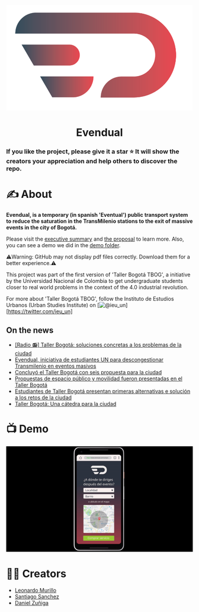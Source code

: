 <!-- icons -->

[1.1]: http://i.imgur.com/tXSoThF.png (twitter icon with padding)

<p align="center">
<img src="readme-resources/Logo.png" alt="Evendual logo">
</p>

<h1 align="center">Evendual</h1>

### If you like the project, please give it a star ⭐ It will show the creators your appreciation and help others to discover the repo.

# ✍️ About 

**Evendual, is a temporary (in spanish 'Eventual') public transport system to reduce the saturation in the TransMilenio stations to the exit of massive events in the city of Bogotá.**

Please visit the [executive summary](https://github.com/dfzunigah/Evendual/blob/master/Executive%20summary%20%5BES%5D.pdf) and [the proposal](https://github.com/dfzunigah/Evendual/blob/master/EVENDUAL.pdf) to learn more. Also, you can see a demo we did in the [demo folder](https://github.com/dfzunigah/Evendual/tree/master/demo).

⚠️Warning: GitHub may not display pdf files correctly. Download them for a better experience.⚠️

This project was part of the first version of 'Taller Bogotá TBOG', a initiative by the Universidad Nacional de Colombia to get undergraduate students closer to real world problems in the context of the 4.0 industrial revolution.

For more about 'Taller Bogotá TBOG', follow the Instituto de Estudios Urbanos (Urban Studies Institute) on [![@ieu_un][1.1]][https://twitter.com/ieu_un]

## On the news

- [[Radio 📻] Taller Bogotá: soluciones concretas a los problemas de la ciudad](http://unradio.unal.edu.co/nc/detalle/cat/observatorio-de-gobierno-urbano/article/taller-bogota-soluciones-concretas-a-los-problemas-de-la-ciudad.html)
- [Evendual, iniciativa de estudiantes UN para descongestionar Transmilenio en eventos masivos](http://ieu.unal.edu.co/noticias-del-ieu/item/evendual-iniciativa-de-estudiantes-un-para-descongestionar-transmilenio-en-eventos-masivos)
- [Concluyó el Taller Bogotá con seis propuesta para la ciudad](http://ieu.unal.edu.co/noticias-del-ieu/item/concluyo-el-taller-bogota-con-seis-propuestas-para-la-ciudad)
- [Propuestas de espacio público y movilidad fueron presentadas en el Taller Bogotá](http://ieu.unal.edu.co/noticias-del-ieu/item/propuestas-de-espacio-publico-y-movilidad-fueron-presentadas-en-el-taller-bogota)
- [Estudiantes de Taller Bogotá presentan primeras alternativas e solución a los retos de la ciudad](http://ieu.unal.edu.co/noticias-del-ieu/item/estudiantes-de-taller-bogota-presentan-primeras-alternativas-de-solucion-a-los-retos-de-la-cidudad)
- [Taller Bogotá: Una cátedra para la ciudad](https://agenciadenoticias.unal.edu.co/detalle/article/taller-bogota-una-catedra-para-la-ciudad.html)


# 📺 Demo 

![](readme-resources/video.gif)

# 👨‍💻 Creators

- [Leonardo Murillo]()
- [Santiago Sanchez](https://linkedin.com/in/andrés-santiago-sánchez-peña-269192176)
- [Daniel Zuñiga](https://linkedin.com/in/dfzunigah)
